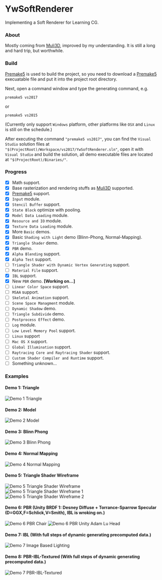 # YwSoftRenderer
Implementing a Soft Renderer for Learning CG.

### About
Mostly coming from [Muli3D](http://muli3d.sourceforge.net/), improved by my understanding. It is still a long and hard trip, but worthwhile.

### Build
[Premake5](https://premake.github.io/) is used to build the project, so you need to download a [Premake5](https://premake.github.io/) execuatable file and put it into the project root directory. 

Next, open a command window and type the generating command, e.g. 

```shell
premake5 vs2017
```

or 

```shell
premake5 vs2015
```

(Currently only support `Windows` platform, other platforms like `OSX` and `Linux` is still on the schedule.)

After executing the command `"premake5 vs2017"`, you can find the `Visual Studio` solution files at `"$(ProjectRoot)/Workspace/vs2017/YwSoftRenderer.sln"`, open it with `Visual Studio` and build the solution, all demo executable files are located at `"$(ProjectRoot)/Binaries/"`.

### Progress
- [x] Math support.
- [x] Base rasterization and rendering stuffs as [Muli3D](http://muli3d.sourceforge.net/) supported.
- [x] [Premake5](https://premake.github.io/) support.
- [x] `Input` module.
- [x] `Stencil Buffer` support.
- [x] `State Block` optimize with pooling.
- [x] `Model Data Loading` module.
- [x] `Resource and IO` module.
- [x] `Texture Data Loading` module.
- [x] More `Basic` demos.
- [x] Basic `Shading with Light` demo (Blinn-Phong, Normal-Mapping).
- [x] `Triangle Shader` demo.
- [x] `PBR` demo.
- [x] `Alpha Blending` support.
- [x] `Alpha Test` support.
- [ ] `Triangle Shader with Dynamic Vertex Generating` support.
- [ ] `Material File` support.
- [x] `IBL` support.
- [x] New `PBR` demo. **[Working on...]**
- [ ] `Linear Color Space` support.
- [ ] `MSAA` support.
- [ ] `Skeletal Animation` support.
- [ ] `Scene Space Managment` module.
- [ ] `Dynamic Shadow` demo.
- [ ] `Triangle Subdivide` demo.
- [ ] `Postprocess Effect` demo.
- [ ] `Log` module.
- [ ] `Low Level Memory Pool` support.
- [ ] `Linux` support
- [ ] `Mac OS X` support.
- [ ] `Global Illumination` support.
- [ ] `Raytracing Core and Raytracing Shader` support.
- [ ] `Custom Shader Compiler and Runtime` support.
- [ ] Something unknown...

### Examples

#### Demo 1: Triangle
![Demo 1 Triangle](Demo1Triangle/Demo1Triangle.png)

#### Demo 2: Model
![Demo 2 Model](Demo2Model/Demo2Model.png)

#### Demo 3: Blinn Phong
![Demo 3 Blinn Phong](Demo3BlinnPhong/Demo3BlinnPhong.png)

#### Demo 4: Normal Mapping
![Demo 4 Normal Mapping](Demo4NormalMapping/Demo4NormalMapping.png)

#### Demo 5: Triangle Shader Wireframe
![Demo 5 Triangle Shader Wireframe](Demo5TriangleShaderWireframe/Demo5TriangleShaderWireframe.png) ![Demo 5 Triangle Shader Wireframe 1](Demo5TriangleShaderWireframe/Demo5TriangleShaderWireframe1.png) ![Demo 5 Triangle Shader Wireframe 2](Demo5TriangleShaderWireframe/Demo5TriangleShaderWireframe2.png)

#### Demo 6: PBR (Unity BRDF 1: Desney Diffuse + Torrance-Sparrow Specular (D=GGX,F=Schlick,V=Smith), IBL is wroking on.)
![Demo 6 PBR Chair](Demo6PBR/Demo6PBR.png) ![Demo 6 PBR Unity Adam Lu Head](Demo6PBR/Demo6PBR-Unity-Lu.png)

#### Demo 7: IBL (With full steps of dynamic generating precomputed data.)
![Demo 7 Image Based Lighting](Demo7PBRIBL/Demo7PBRIBL.png)

#### Demo 8: PBR-IBL-Textured (With full steps of dynamic generating precomputed data.)
![Demo 7 PBR-IBL-Textured](Demo8PBRIBLTextured/Demo8PBRIBLTextured.png)
